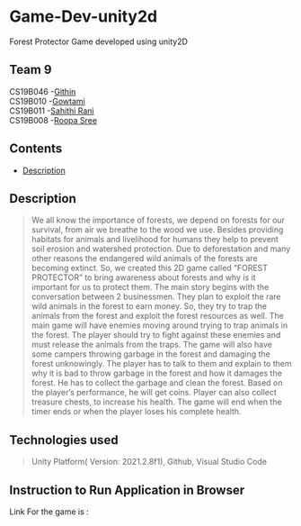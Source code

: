 # Game-Dev-unity2d
Forest Protector Game developed using unity2D
## Team 9
CS19B046 -<a href="https://github.com/GithinGeorge2k1" target="_blank">Githin</a>\
CS19B010 -<a href="https://github.com/CS19B010Gowtami" target="_blank">Gowtami</a>\
CS19B011 -<a href="https://github.com/SahithiRani" target="_blank">Sahithi Rani</a>\
CS19B008 -<a href="https://github.com/roopasree123" target="_blank">Roopa Sree</a>
## Contents
- [Description](#description)
## Description
>We all know the importance of forests, we depend on forests for our survival, from air we breathe to the wood we use. Besides providing habitats for animals and livelihood for humans they help to prevent soil erosion and watershed protection. Due to deforestation and many other reasons the endangered wild animals of the forests are becoming extinct. So, we created this 2D game called “FOREST PROTECTOR” to bring awareness about forests and why is it important for us to protect them. The main story begins with the conversation between 2 businessmen. They plan to exploit the rare wild animals in the forest to earn money. So, they try to trap the animals from the forest and exploit the forest resources as well.
	The main game will have enemies moving around trying to trap animals in the forest. The player should try to fight against these enemies and must release the animals from the traps. The game will also have some campers throwing garbage in the forest and damaging the forest unknowingly. The player has to talk to them and explain to them why it is bad to throw garbage in the forest and how it damages the forest. He has to collect the garbage and clean the forest. Based on the player’s performance, he will get coins. Player can also collect treasure chests, to increase his health. The game will end when the timer ends or when the player loses his complete health.
## Technologies used
>Unity Platform( Version: 2021.2.8f1), Github, Visual Studio Code
## Instruction to Run Application in Browser
Link For the game is :
